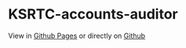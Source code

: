 # KSRTC-accounts-auditor
View in [Github Pages](https://vishnunarayanansr.github.io/ksrtc-accounts-auditor/) or directly on [Github](https://github.com/VishnuNarayananSR/ksrtc-accounts-auditor/) 
